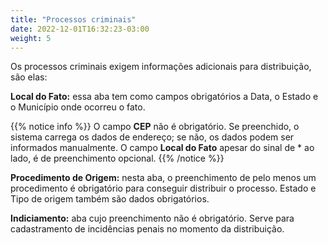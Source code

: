 ```yaml
---
title: "Processos criminais"
date: 2022-12-01T16:32:23-03:00
weight: 5
---
```


Os processos criminais exigem informações adicionais para distribuição, são elas:

**Local do Fato:** essa aba tem como campos obrigatórios a Data, o Estado e o Município onde ocorreu o fato. 

{{% notice info %}}
O campo **CEP** não é obrigatório. Se preenchido, o sistema carrega os dados de endereço; se não, os dados podem ser informados manualmente. 
O campo **Local do Fato** apesar do sinal de * ao lado, é de preenchimento opcional.
{{% /notice %}}


**Procedimento de Origem:** nesta aba, o preenchimento de pelo menos um  procedimento é obrigatório para conseguir distribuir o processo. Estado e Tipo de origem também são dados obrigatórios.

**Indiciamento:** aba cujo preenchimento não é obrigatório. Serve para cadastramento de incidências penais no momento da distribuição.
